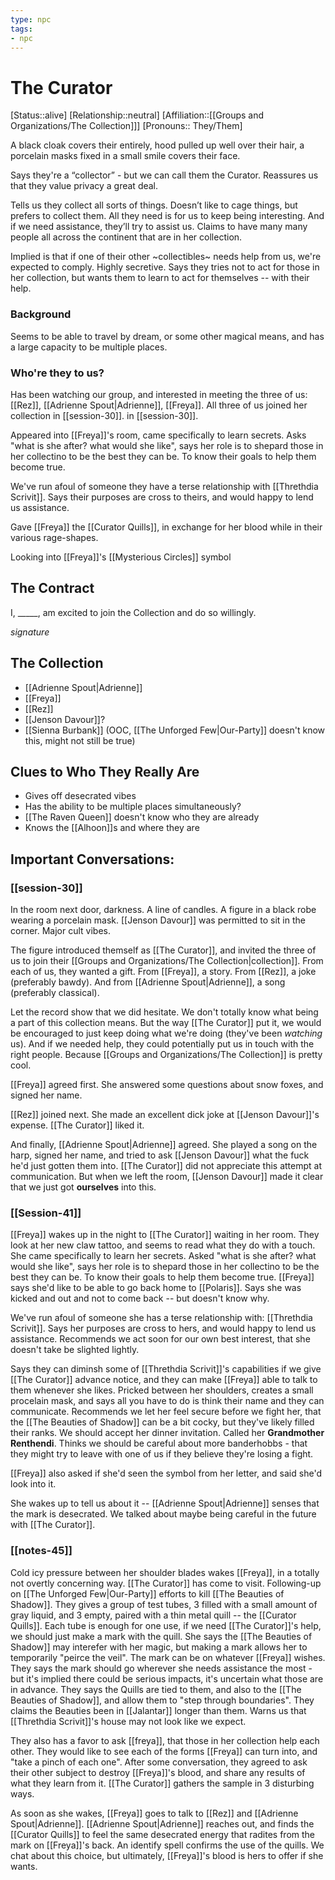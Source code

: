 ```yaml
---
type: npc
tags: 
- npc
---
```


# The Curator
[Status::alive]
[Relationship::neutral]
[Affiliation::[[Groups and Organizations/The Collection]]]
[Pronouns:: They/Them]

A black cloak covers their entirely, hood pulled up well over their hair, a porcelain masks fixed in a small smile covers their face. 

Says they're a “collector” - but we can call them the Curator. Reassures us that they value privacy a great deal. 

Tells us they collect all sorts of things. Doesn’t like to cage things, but prefers to collect them. All they need is for us to keep being interesting. And if we need assistance, they’ll try to assist us. Claims to have many many people all across the continent that are in her collection. 

Implied is that if one of their other ~collectibles~ needs help from us, we're expected to comply. Highly secretive. Says they tries not to act for those in her collection, but wants them to learn to act for themselves -- with their help. 

### Background
Seems to be able to travel by dream, or some other magical means, and has a large capacity to be multiple places. 

### Who're they to us? 
Has been watching our group, and interested in meeting the three of us: [[Rez]], [[Adrienne Spout|Adrienne]], [[Freya]]. All three of us joined her collection in [[session-30]]. in [[session-30]].

Appeared into [[Freya]]'s room, came specifically to learn secrets. Asks "what is she after? what would she like", says her role is to shepard those in her collectino to be the best they can be. To know their goals to help them become true.

We've run afoul of someone they have a terse relationship with [[Threthdia Scrivit]]. Says their purposes are cross to theirs, and would happy to lend us assistance.

Gave [[Freya]] the [[Curator Quills]], in exchange for her blood while in their various rage-shapes. 

Looking into [[Freya]]'s [[Mysterious Circles]] symbol

## The Contract
I, \_\_\_\_\_, am excited to join the Collection and do so willingly.

*signature* 

## The Collection
* [[Adrienne Spout|Adrienne]]
* [[Freya]]
* [[Rez]]
* [[Jenson Davour]]?
* [[Sienna Burbank]] (OOC, [[The Unforged Few|Our-Party]] doesn't know this, might not still be true)

## Clues to Who They Really Are
* Gives off desecrated vibes
* Has the ability to be multiple places simultaneously?
* [[The Raven Queen]] doesn't know who they are already
* Knows the [[Alhoon]]s and where they are

## Important Conversations:

### [[session-30]]
In the room next door, darkness. A line of candles. A figure in a black robe wearing a porcelain mask. [[Jenson Davour]] was permitted to sit in the corner. Major cult vibes.

The figure introduced themself as [[The Curator]], and invited the three of us to join their [[Groups and Organizations/The Collection|collection]]. From each of us, they wanted a gift. From [[Freya]], a story. From [[Rez]], a joke (preferably bawdy). And from [[Adrienne Spout|Adrienne]], a song (preferably classical).

Let the record show that we did hesitate. We don't totally know what being a part of this collection means. But the way [[The Curator]] put it, we would be encouraged to just keep doing what we're doing (they've been *watching* us). And if we needed help, they could potentially put us in touch with the right people. Because [[Groups and Organizations/The Collection]] is pretty cool.

[[Freya]] agreed first. She answered some questions about snow foxes, and signed her name.

[[Rez]] joined next. She made an excellent dick joke at [[Jenson Davour]]'s expense. [[The Curator]] liked it.

And finally, [[Adrienne Spout|Adrienne]] agreed. She played a song on the harp, signed her name, and tried to ask [[Jenson Davour]] what the fuck he'd just gotten them into. [[The Curator]] did not appreciate this attempt at communication. But when we left the room, [[Jenson Davour]] made it clear that we just got **ourselves** into this. 


### [[Session-41]]

[[Freya]] wakes up in the night to [[The Curator]] waiting in her room. They look at her new claw tattoo, and seems to read what they do with a touch. She came specifically to learn her secrets. Asked "what is she after? what would she like", says her role is to shepard those in her collectino to be the best they can be. To know their goals to help them become true. [[Freya]] says she'd like to be able to go back home to [[Polaris]]. Says she was kicked and out and not to come back -- but doesn't know why. 

We've run afoul of someone she has a terse relationship with: [[Threthdia Scrivit]]. Says her purposes are cross to hers, and would happy to lend us assistance. Recommends we act soon for our own best interest, that she doesn't take be slighted lightly. 

Says they can diminsh some of [[Threthdia Scrivit]]'s capabilities if we give [[The Curator]] advance notice, and they can make [[Freya]] able to talk to them whenever she likes. Pricked between her shoulders, creates a small procelain mask, and says all you have to do is think their name and they can communicate.
Recommends we let her feel secure before we fight her, that the [[The Beauties of Shadow]] can be a bit cocky, but they've likely filled their ranks. We should accept her dinner invitation. Called her **Grandmother Renthendi**. Thinks we should be careful about more banderhobbs - that they might try to leave with one of us if they believe they're losing a fight. 

[[Freya]] also asked if she'd seen the symbol from her letter, and said she'd look into it.

She wakes up to tell us about it -- [[Adrienne Spout|Adrienne]] senses that the mark is desecrated. We talked about maybe being careful in the future with [[The Curator]].

### [[notes-45]]

Cold icy pressure between her shoulder blades wakes [[Freya]], in a totally not overtly concerning way. [[The Curator]] has come to visit. Following-up on [[The Unforged Few|Our-Party]] efforts to kill [[The Beauties of Shadow]]. They gives a group of test tubes, 3 filled with a small amount of gray liquid, and 3 empty, paired with a thin metal quill -- the [[Curator Quills]]. Each tube is enough for one use, if we need [[The Curator]]'s help, we should just make a mark with the quill. She says the [[The Beauties of Shadow]] may interefer with her magic, but making a mark allows her to temporarily "peirce the veil". The mark can be on whatever [[Freya]] wishes. They says the mark should go wherever she needs assistance the most - but it's implied there could be serious impacts, it's uncertain what those are in advance. They says the Quills are tied to them, and also to the [[The Beauties of Shadow]], and allow them to "step through boundaries". They claims the Beauties been in [[Jalantar]] longer than them. Warns us that [[Threthdia Scrivit]]'s house may not look like we expect. 

They also has a favor to ask [[freya]], that those in her collection help each other. They would like to see each of the forms [[Freya]] can turn into, and "take a pinch of each one". After some conversation, they agreed to ask their other subject to destroy [[Freya]]'s blood, and share any results of what they learn from it.  [[The Curator]] gathers the sample in 3 disturbing ways.

As soon as she wakes, [[Freya]] goes to talk to [[Rez]] and [[Adrienne Spout|Adrienne]]. [[Adrienne Spout|Adrienne]] reaches out, and finds the [[Curator Quills]] to feel the same desecrated energy that radites from the mark on [[Freya]]'s back. An identify spell confirms the use of the quills. We chat about this choice, but ultimately, [[Freya]]'s blood is hers to offer if she wants.